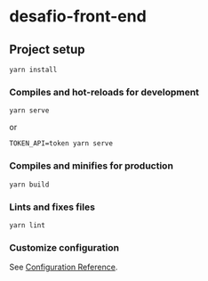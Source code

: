 # desafio-front-end

## Project setup
```
yarn install
```

### Compiles and hot-reloads for development
```
yarn serve
```

or

```
TOKEN_API=token yarn serve
```

### Compiles and minifies for production
```
yarn build
```

### Lints and fixes files
```
yarn lint
```

### Customize configuration
See [Configuration Reference](https://cli.vuejs.org/config/).
